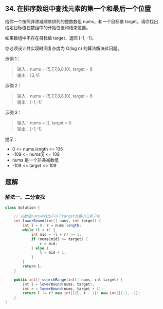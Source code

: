 ## 34. 在排序数组中查找元素的第一个和最后一个位置

给你一个按照非递减顺序排列的整数数组 nums，和一个目标值 target。请你找出给定目标值在数组中的开始位置和结束位置。

如果数组中不存在目标值 target，返回 [-1, -1]。

你必须设计并实现时间复杂度为 O(log n) 的算法解决此问题。

示例 1：

>输入：nums = [5,7,7,8,8,10], target = 8  
>输出：[3,4]  

示例 2：

>输入：nums = [5,7,7,8,8,10], target = 6  
>输出：[-1,-1]  

示例 3：

>输入：nums = [], target = 0  
>输出：[-1,-1]  
   

提示：

- 0 <= nums.length <= 105
- -109 <= nums[i] <= 109
- nums 是一个非递减数组
- -109 <= target <= 109


## 题解

### 解法一、二分查找


```java
class Solution {

    // 从数组nums中找出不小于target的最小元素下标
    int lowerBound(int[] nums, int target) {
        int l = 0, r = nums.length;
        while (l < r) {
            int mid = (l + r) >> 1;
            if (nums[mid] >= target) {
                r = mid;
            } else {
                l = mid + 1;
            }
        }
        return l;
    }

    public int[] searchRange(int[] nums, int target) {
        int l = lowerBound(nums, target);
        int r = lowerBound(nums, target + 1);
        return l != r? new int[]{l, r - 1}: new int[]{-1, -1};
    }
}
```


